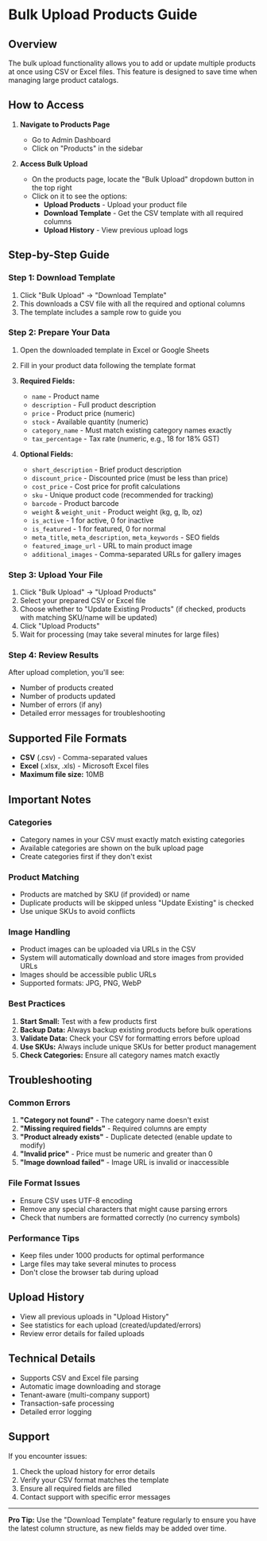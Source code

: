# Bulk Upload Products Guide

## Overview
The bulk upload functionality allows you to add or update multiple products at once using CSV or Excel files. This feature is designed to save time when managing large product catalogs.

## How to Access

1. **Navigate to Products Page**
   - Go to Admin Dashboard
   - Click on "Products" in the sidebar

2. **Access Bulk Upload**
   - On the products page, locate the "Bulk Upload" dropdown button in the top right
   - Click on it to see the options:
     - **Upload Products** - Upload your product file
     - **Download Template** - Get the CSV template with all required columns
     - **Upload History** - View previous upload logs

## Step-by-Step Guide

### Step 1: Download Template
1. Click "Bulk Upload" → "Download Template"
2. This downloads a CSV file with all the required and optional columns
3. The template includes a sample row to guide you

### Step 2: Prepare Your Data
1. Open the downloaded template in Excel or Google Sheets
2. Fill in your product data following the template format
3. **Required Fields:**
   - `name` - Product name
   - `description` - Full product description  
   - `price` - Product price (numeric)
   - `stock` - Available quantity (numeric)
   - `category_name` - Must match existing category names exactly
   - `tax_percentage` - Tax rate (numeric, e.g., 18 for 18% GST)

4. **Optional Fields:**
   - `short_description` - Brief product description
   - `discount_price` - Discounted price (must be less than price)
   - `cost_price` - Cost price for profit calculations
   - `sku` - Unique product code (recommended for tracking)
   - `barcode` - Product barcode
   - `weight` & `weight_unit` - Product weight (kg, g, lb, oz)
   - `is_active` - 1 for active, 0 for inactive
   - `is_featured` - 1 for featured, 0 for normal
   - `meta_title`, `meta_description`, `meta_keywords` - SEO fields
   - `featured_image_url` - URL to main product image
   - `additional_images` - Comma-separated URLs for gallery images

### Step 3: Upload Your File
1. Click "Bulk Upload" → "Upload Products"
2. Select your prepared CSV or Excel file
3. Choose whether to "Update Existing Products" (if checked, products with matching SKU/name will be updated)
4. Click "Upload Products"
5. Wait for processing (may take several minutes for large files)

### Step 4: Review Results
After upload completion, you'll see:
- Number of products created
- Number of products updated  
- Number of errors (if any)
- Detailed error messages for troubleshooting

## Supported File Formats
- **CSV** (.csv) - Comma-separated values
- **Excel** (.xlsx, .xls) - Microsoft Excel files
- **Maximum file size:** 10MB

## Important Notes

### Categories
- Category names in your CSV must exactly match existing categories
- Available categories are shown on the bulk upload page
- Create categories first if they don't exist

### Product Matching
- Products are matched by SKU (if provided) or name
- Duplicate products will be skipped unless "Update Existing" is checked
- Use unique SKUs to avoid conflicts

### Image Handling
- Product images can be uploaded via URLs in the CSV
- System will automatically download and store images from provided URLs
- Images should be accessible public URLs
- Supported formats: JPG, PNG, WebP

### Best Practices
1. **Start Small:** Test with a few products first
2. **Backup Data:** Always backup existing products before bulk operations
3. **Validate Data:** Check your CSV for formatting errors before upload
4. **Use SKUs:** Always include unique SKUs for better product management
5. **Check Categories:** Ensure all category names match exactly

## Troubleshooting

### Common Errors
1. **"Category not found"** - The category name doesn't exist
2. **"Missing required fields"** - Required columns are empty
3. **"Product already exists"** - Duplicate detected (enable update to modify)
4. **"Invalid price"** - Price must be numeric and greater than 0
5. **"Image download failed"** - Image URL is invalid or inaccessible

### File Format Issues
- Ensure CSV uses UTF-8 encoding
- Remove any special characters that might cause parsing errors
- Check that numbers are formatted correctly (no currency symbols)

### Performance Tips
- Keep files under 1000 products for optimal performance
- Large files may take several minutes to process
- Don't close the browser tab during upload

## Upload History
- View all previous uploads in "Upload History"
- See statistics for each upload (created/updated/errors)
- Review error details for failed uploads

## Technical Details
- Supports CSV and Excel file parsing
- Automatic image downloading and storage
- Tenant-aware (multi-company support)
- Transaction-safe processing
- Detailed error logging

## Support
If you encounter issues:
1. Check the upload history for error details
2. Verify your CSV format matches the template
3. Ensure all required fields are filled
4. Contact support with specific error messages

---

**Pro Tip:** Use the "Download Template" feature regularly to ensure you have the latest column structure, as new fields may be added over time.
